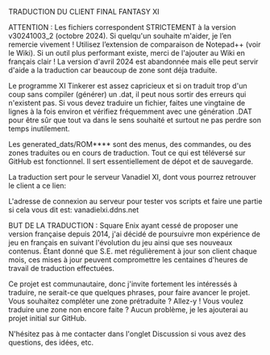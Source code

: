 TRADUCTION DU CLIENT FINAL FANTASY XI

ATTENTION : Les fichiers correspondent STRICTEMENT à la version v30241003_2 (octobre 2024). Si quelqu'un souhaite m'aider, je l’en remercie vivement ! Utilisez l’extension de comparaison de Notepad++ (voir le Wiki). Si un outil plus performant existe, merci de l'ajouter au Wiki en français clair ! La version d'avril 2024 est abandonnée mais elle peut servir d'aide a la traduction car beaucoup de zone sont déja traduite.

Le programme XI Tinkerer est assez capricieux et si on traduit trop d'un coup sans compiler (générer) un .dat, il peut nous sortir des erreurs qui n'existent pas. Si vous devez traduire un fichier, faites une vingtaine de lignes à la fois environ et vérifiez fréquemment avec une génération .DAT pour être sûr que tout va dans le sens souhaité et surtout ne pas perdre son temps inutilement.

Les generated_dats/ROM**** sont des menus, des commandes, ou des zones traduites ou en cours de traduction. Tout ce qui est téléversé sur GitHub est fonctionnel. Il sert essentiellement de dépot et de sauvegarde.

La traduction sert pour le serveur Vanadiel XI, dont vous pourrez retrouver le client a ce lien: 

L'adresse de connexion au serveur pour tester vos scripts et faire une partie si cela vous dit est: vanadielxi.ddns.net

BUT DE LA TRADUCTION :
Square Enix ayant cessé de proposer une version française depuis 2014, j'ai décidé de poursuivre mon expérience de jeu en français en suivant l'évolution du jeu ainsi que ses nouveaux contenus. Étant donné que S.E. met régulièrement à jour son client chaque mois, ces mises à jour peuvent compromettre les centaines d'heures de travail de traduction effectuées.

Ce projet est communautaire, donc j'invite fortement les intéressés à traduire, ne serait-ce que quelques phrases, pour faire avancer le projet. Vous souhaitez compléter une zone prétraduite ? Allez-y ! Vous voulez traduire une zone non encore faite ? Aucun problème, je les ajouterai au projet initial sur GitHub.

N'hésitez pas à me contacter dans l'onglet Discussion si vous avez des questions, des idées, etc.
